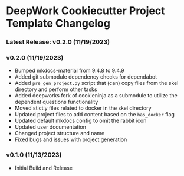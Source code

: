 # DeepWork Cookiecutter Project Template Changelog
### Latest Release: v0.2.0 (11/19/2023)

### v0.2.0 (11/19/2023)
- Bumped mkdocs-material from 9.4.8 to 9.4.9
- Added git submodule dependency checks for dependabot
- Added `pre_gen_project.py` script that (can) copy files from the skel directory and perform other tasks
- Added deepworks fork of cookieninja as a submodule to utilize the dependent questions functionality
- Moved stictly files related to docker in the skel directory
- Updated project files to add content based on the `has_docker` flag
- Updated default mkdocs config to omit the rabbit icon
- Updated user documentation
- Changed project structure and name
- Fixed bugs and issues with project generation

### v0.1.0 (11/13/2023)
- Initial Build and Release
